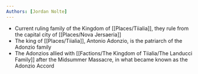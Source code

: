 ```yaml
---
Authors: [Jordan Nolte]
---
```


- Current ruling family of the Kingdom of [[Places/Tiialia]], they rule from the capital city of [[Places/Nova Jersaeria]]
- The king of [[Places/Tiialia]], Antonio Adonzio, is the patriarch of the Adonzio family
- The Adonzios allied with [[Factions/The Kingdom of Tiialia/The Landucci Family]] after the Midsummer Massacre, in what became known as the Adonzio Accord